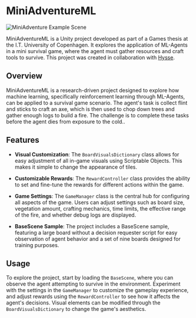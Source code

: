 # MiniAdventureML

![MiniAdventure Example Scene](./READMEAssets/MiniAdventureML_BigGame.gif)

MiniAdventureML is a Unity project developed as part of a Games thesis at the I.T. University of Copenhagen. It explores the application of ML-Agents in a mini survival game, where the agent must gather resources and craft tools to survive. This project was created in collaboration with [Hysse](https://github.com/Hysse).

## Overview

MiniAdventureML is a research-driven project designed to explore how machine learning, specifically reinforcement learning through ML-Agents, can be applied to a survival game scenario. The agent's task is collect flint and sticks to craft an axe, which is then used to chop down trees and gather enough logs to build a fire. The challenge is to complete these tasks before the agent dies from exposure to the cold..

## Features

- **Visual Customization**: The `BoardVisualsDictionary` class allows for easy adjustment of all in-game visuals using Scriptable Objects. This makes it simple to change the appearance of tiles.

- **Customizable Rewards**: The `RewardController` class provides the ability to set and fine-tune the rewards for different actions within the game.

- **Game Settings**: The `GameManager` class is the central hub for configuring all aspects of the game. Users can adjust settings such as board size, vegetation amount, crafting mechanics, time limits, the effective range of the fire, and whether debug logs are displayed.

- **BaseScene Sample**: The project includes a BaseScene sample, featuring a large board without a decision requester script for easy observation of agent behavior and a set of nine boards designed for training purposes.

## Usage

To explore the project, start by loading the `BaseScene`, where you can observe the agent attempting to survive in the environment. Experiment with the settings in the `GameManager` to customize the gameplay experience, and adjust rewards using the `RewardController` to see how it affects the agent's decisions. Visual elements can be modified through the `BoardVisualsDictionary` to change the game's aesthetics.
